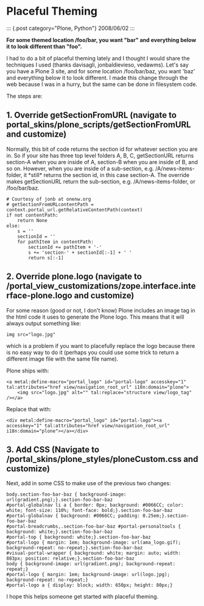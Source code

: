 # Placeful Theming

::: {.post category="Plone, Python"}
2008/06/02
:::

**For some themed location /foo/bar, you want \"bar\" and everything
below it to look different than \"foo\".**

I had to do a bit of placeful theming lately and I thought I would share
the techniques I used (thanks davisagli, jonbaldievieso, vedawms).
Let\'s say you have a Plone 3 site, and for some location /foo/bar/baz,
you want \'baz\' and everything below it to look different. I made this
change through the web because I was in a hurry, but the same can be
done in filesystem code.

The steps are:

## 1. Override getSectionFromURL (navigate to portal_skins/plone_scripts/getSectionFromURL and customize)

Normally, this bit of code returns the section id for whatever section
you are in. So if your site has three top level folders A, B, C,
getSectionURL returns section-A when you are inside of A, section-B when
you are inside of B, and so on. However, when you are inside of a
sub-section, e.g. /A/news-items-folder, it \*still\* returns the section
id, in this case section-A. The override makes getSectionURL return the
sub-section, e.g. /A/news-items-folder, or /foo/bar/baz.

    # Courtesy of jonb at onenw.org
    # getSectionFromURLcontentPath = context.portal_url.getRelativeContentPath(context)
    if not contentPath:
        return None
    else:
        s = ''
        sectionId = ''
        for pathItem in contentPath:
            sectionId += pathItem + '-'
            s += 'section-' + sectionId[:-1] + ' '
            return s[:-1]

## 2. Override plone.logo (navigate to /portal_view_customizations/zope.interface.interface-plone.logo and customize)

For some reason (good or not, I don\'t know) Plone includes an image tag
in the html code it uses to generate the Plone logo. This means that it
will always output something like:

    img src="logo.jpg"

which is a problem if you want to placefully replace the logo because
there is no easy way to do it (perhaps you could use some trick to
return a different image file with the same file name).

Plone ships with:

    <a metal:define-macro="portal_logo" id="portal-logo" accesskey="1" tal:attributes="href view/navigation_root_url" i18n:domain="plone">
        <img src="logo.jpg" alt="" tal:replace="structure view/logo_tag" /></a>

Replace that with:

    <div metal:define-macro="portal_logo" id="portal-logo"><a accesskey="1" tal:attributes="href view/navigation_root_url" i18n:domain="plone"></a></div>

## 3. Add CSS (Navigate to /portal_skins/plone_styles/ploneCustom.css and customize)

Next, add in some CSS to make use of the previous two changes:

    body.section-foo-bar-baz { background-image: url(gradient.png);}.section-foo-bar-baz
    #portal-globalnav li a { border: 0px; background: #0066CC; color: white; font-size: 110%; font-face: bold;}.section-foo-bar-baz
    #portal-globalnav { background: #0066CC; padding: 0.25em;}.section-foo-bar-baz
    #portal-breadcrumbs,.section-foo-bar-baz #portal-personaltools { background: white;}.section-foo-bar-baz
    #portal-top { background: white;}.section-foo-bar-baz
    #portal-logo { margin: 1em; background-image: url(ama_logo.gif); background-repeat: no-repeat;}.section-foo-bar-baz
    #visual-portal-wrapper { background: white; margin: auto; width: 883px; position: relative;}.section-foo-bar-baz
    body { background-image: url(gradient.png); background-repeat: repeat;}
    #portal-logo { margin: 1em; background-image: url(logo.jpg); background-repeat: no-repeat;}
    #portal-logo a { display: block; width: 650px; height: 80px;}

I hope this helps someone get started with placeful theming.
